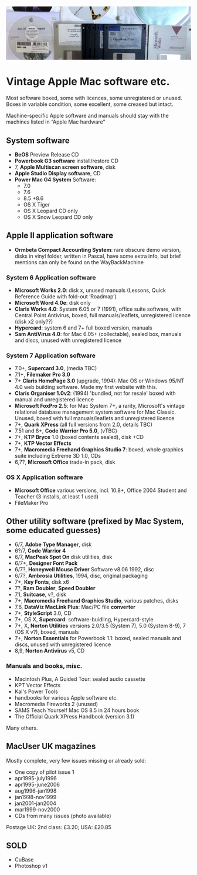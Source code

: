 ![Vintage Apple Mac software](apple-vintage-software.jpg)

# Vintage Apple Mac software etc.

Most software boxed, some with licences, some unregistered or unused. Boxes in variable condition, some excellent, some creased but intact.

Machine-specific Apple software and manuals should stay with the machines listed in “Apple Mac hardware”

## System software

- **BeOS** Preview Release CD
- **Powerbook G3 software** install/restore CD
- 7, **Apple Multiscan screen software**, disk
- **Apple Studio Display software**, CD
- **Power Mac G4 System** Software:
  - 7.0
  - 7.6
  - 8.5 +8.6
  - OS X Tiger
  - OS X Leopard CD only
  - OS X Snow Leopard CD only

## Apple II application software

- **Ormbeta Compact Accounting System**: rare obscure demo version, disks in vinyl folder, written in Pascal, have some extra info, but brief mentions can only be found on the WayBackMachine

### System 6 Application software

- **Microsoft Works 2.0**: disk x, unused manuals (Lessons, Quick Reference Guide with fold-out ‘Roadmap’)
- **Microsoft Word 4.0e**: disk only
- **Claris Works 4.0**: System 6.05 or 7 (1991), office suite software, with Central Point Antivirus, boxed, full manuals/leaflets, unregistered licence (disk x2 only??)
- **Hypercard**: system 6 and 7+ full boxed version, manuals
- **Sam AntiVirus 4.0**: for Mac 6.05+ (collectable), sealed box, manuals and discs, unused with unregistered licence

### System 7 Application software

- 7.0+, **Supercard 3.0**, (media TBC)
- 7.1+, **Filemaker Pro 3.0**
- 7+ **Claris HomePage 3.0** (upgrade, 1994): Mac OS or Windows 95/NT 4.0 web building software. Made my first website with this.
- **Claris Organiser 1.0v2**: (1994) 'bundled, not for resale' boxed with manual and unregistered licence
- **Microsoft FoxPro 2.5**: for Mac System 7+, a rarity, Microsoft's vintage relational database management system software for Mac Classic. Unused, boxed with full manuals/leaflets and unregistered licence
- 7+, **Quark XPress** (all full versions from 2.0, details TBC)
- 7.51 and 8+, **Code Warrior Pro 5.0**, (vTBC)
- 7+, **KTP Bryce** 1.0 (boxed contents sealed), disk +CD
- 7+, **KTP Vector Effects**
- 7+, **Macromedia Freehand Graphics Studio 7**: boxed, whole graphics suite including Extreme 3D 1.0, CDs
- 6,7?, **Microsoft Office** trade-in pack, disk

### OS X Application software

- **Microsoft Office** various versions, incl. 10.8+, Office 2004 Student and Teacher (3 installs, at least 1 used)
- FileMaker Pro

## Other utility software (prefixed by Mac System, some educated guesses)

- 6/7, **Adobe Type Manager**, disk
- 6?/7, **Code Warrior 4**
- 6/7, **MacPeak Spot On** disk utilities, disk
- 6/7+, **Designer Font Pack**
- 6/7?, **Honeywell Mouse Driver** Software v8.06 1992, disc
- 6/7?, **Ambrosia Utilities**, 1994, disc, original packaging
- 7+, **Key Fonts**, disk x6
- 7?, **Ram Doubler**, **Speed Doubler**
- 7.1, **Suitcase**, v?, disk
- 7+, **Macromedia Freehand Graphics Studio**, various patches, disks
- 7.6, **DataViz MacLink Plus**: Mac/PC file **converter**
- 7+, **StyleScript** 3.0, CD
- 7+, OS X, **Supercard**: software-buidling, Hypercard-style
- 7+, X, **Norton Utilities** versions 2.0/3.5 (System 7), 5.0 (System 8-9), 7 (OS X v?), boxed, manuals
- 7+, **Norton Essentials** for Powerbook 1.1: boxed, sealed manuals and discs, unused with unregistered licence
- 8,9, **Norton Antivirus** v5, CD

### Manuals and books, misc.

- Macintosh Plus, A Guided Tour: sealed audio cassette
- KPT Vector Effects
- Kai's Power Tools
- handbooks for various Apple software etc.
- Macromedia Fireworks 2 (unused)
- SAMS Teach Yourself Mac OS 8.5 in 24 hours book
- The Official Quark XPress Handbook (version 3.1)

Many others.

## MacUser UK magazines

Mostly complete, very few issues missing or already sold:

- One copy of pilot issue 1
- apr1995-july1996
- apr1995-june2006
- aug1996-jan1998
- jan1998-nov1999
- jan2001-jan2004
- mar1999-nov2000
- CDs from many issues (photo available)

Postage UK: 2nd class: £3.20; USA: £20.85

## SOLD

- CuBase
- Photoshop v1